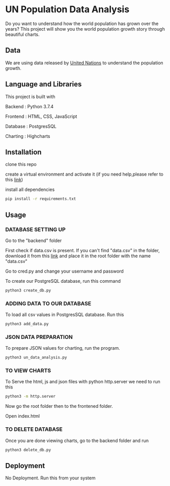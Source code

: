 # UN Population Data Analysis

Do you want to understand how the world population has grown over the years? This project will show you the world population growth story through beautiful charts.  

## Data

We are using data released by [United Nations]( https://datahub.io/core/population-growth-estimates-and-projections/r/population-estimates.csv) to understand the population growth.

## Language and Libraries

This project is built with 

Backend : Python 3.7.4

Frontend : HTML, CSS, JavaScript

Database : PostgresSQL

Charting : Highcharts


## Installation

clone this repo

create a virtual environment and activate it (if you need help,please refer to this [link]( https://packaging.python.org/guides/installing-using-pip-and-virtual-environments/))

install all dependencies

```bash
pip install -r requirements.txt
```


## Usage

### DATABASE SETTING UP

Go to the "backend" folder 

First check if data.csv is present. If you can't find "data.csv" in the folder, download it from this [link]( https://datahub.io/core/population-growth-estimates-and-projections/r/population-estimates.csv) and place it in the root folder with the name "data.csv"


Go to cred.py and change your username and password 

 To create our PostgreSQL database, run this command 

```bash
python3 create_db.py
```

### ADDING DATA TO OUR DATABASE 

To load all csv values in PostgresSQL database. Run this 

```bash
python3 add_data.py
```

### JSON DATA PREPARATION 

To prepare JSON values for charting, run the program. 

```bash
python3 un_data_analysis.py
```

### TO VIEW CHARTS 

To Serve the html, js and json files with python http.server we need to run this 

```bash
python3 -m http.server
```

Now go the root folder then to the frontened folder.

Open index.html 


### TO DELETE DATABASE 

Once you are done viewing charts, go to the backend folder and run 

```bash
python3 delete_db.py
```








## Deployment
No Deployment. Run this from your system